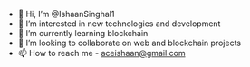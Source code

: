- 👋 Hi, I’m @IshaanSinghal1
- 👀 I’m interested in new technologies and development
- 🌱 I’m currently learning blockchain
- 💞️ I’m looking to collaborate on web and blockchain projects
- 📫 How to reach me - aceishaan@gmail.com

<!---
IshaanSinghal1/IshaanSinghal1 is a ✨ special ✨ repository because its `README.md` (this file) appears on your GitHub profile.
You can click the Preview link to take a look at your changes.
--->
